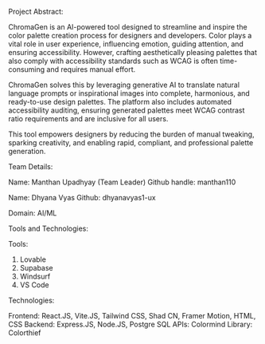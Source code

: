 Project Abstract:

ChromaGen is an AI-powered tool designed to streamline and inspire the color palette creation process for designers and developers. Color plays a vital role in user experience, influencing emotion, guiding attention, and ensuring accessibility. However, crafting aesthetically pleasing palettes that also comply with accessibility standards such as WCAG is often time-consuming and requires manual effort.

ChromaGen solves this by leveraging generative AI to translate natural language prompts or inspirational images into complete, harmonious, and ready-to-use design palettes. The platform also includes automated accessibility auditing, ensuring generated palettes meet WCAG contrast ratio requirements and are inclusive for all users.

This tool empowers designers by reducing the burden of manual tweaking, sparking creativity, and enabling rapid, compliant, and professional palette generation.

Team Details:

Name: Manthan Upadhyay (Team Leader)
Github handle: manthan110

Name: Dhyana Vyas
Github: dhyanavyas1-ux


Domain: AI/ML

Tools and Technologies: 

Tools: 
1. Lovable
2. Supabase
3. Windsurf
4. VS Code

Technologies:

Frontend: React.JS, Vite.JS, Tailwind CSS, Shad CN, Framer Motion, HTML, CSS 
Backend: Express.JS, Node.JS, Postgre SQL
APIs: Colormind 
Library: Colorthief
